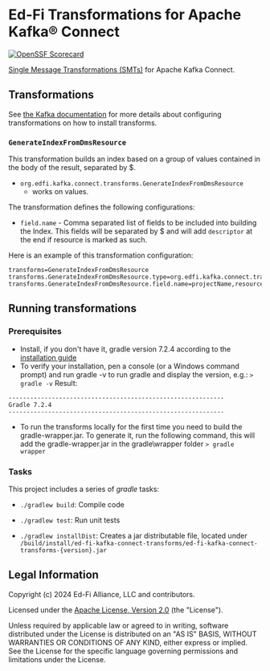 # Ed-Fi Transformations for Apache Kafka® Connect

[![OpenSSF Scorecard](https://api.securityscorecards.dev/projects/github.com/Ed-Fi-Alliance-OSS/Ed-Fi-Kafka-Connect/badge)](https://securityscorecards.dev/viewer/?uri=github.com/Ed-Fi-Alliance-OSS/Ed-Fi-Kafka-Connect)

[Single Message Transformations
(SMTs)](https://kafka.apache.org/documentation/#connect_transforms) for Apache
Kafka Connect.

## Transformations

See [the Kafka
documentation](https://kafka.apache.org/documentation/#connect_transforms) for
more details about configuring transformations on how to install transforms.

### `GenerateIndexFromDmsResource`

This transformation builds an index based on a group of values contained in the
body of the result, separated by $.

- `org.edfi.kafka.connect.transforms.GenerateIndexFromDmsResource`
  - works on values.

The transformation defines the following configurations:

- `field.name` - Comma separated list of fields to be included into building the
  Index. This fields will be separated by $ and will add `descriptor` at the end
  if resource is marked as such.

Here is an example of this transformation configuration:

```properties
transforms=GenerateIndexFromDmsResource
transforms.GenerateIndexFromDmsResource.type=org.edfi.kafka.connect.transforms.GenerateIndexFromDmsResource
transforms.GenerateIndexFromDmsResource.field.name=projectName,resourceVersion,resourceName
```

## Running transformations

### Prerequisites

- Install, if you don't have it, gradle version 7.2.4 according to the
  [installation guide](https://gradle.org/install/)
- To verify your installation, pen a console (or a Windows command prompt) and
run gradle -v to run gradle and display the version, e.g.: `> gradle -v` Result:

```none
------------------------------------------------------------
Gradle 7.2.4
------------------------------------------------------------
```

- To run the transforms locally for the first time you need to build the
gradle-wrapper.jar. To generate it, run the following command, this will add the
gradle-wrapper.jar in the gradle\wrapper folder `> gradle wrapper`

### Tasks

This project includes a series of *gradle* tasks:

- `./gradlew build`: Compile code

- `./gradlew test`: Run unit tests

- `./gradlew installDist`: Creates a jar distributable file, located under
  `/build/install/ed-fi-kafka-connect-transforms/ed-fi-kafka-connect-transforms-{version}.jar`

## Legal Information

Copyright (c) 2024 Ed-Fi Alliance, LLC and contributors.

Licensed under the [Apache License, Version 2.0](./LICENSE) (the "License").

Unless required by applicable law or agreed to in writing, software distributed
under the License is distributed on an "AS IS" BASIS, WITHOUT WARRANTIES OR
CONDITIONS OF ANY KIND, either express or implied. See the License for the
specific language governing permissions and limitations under the License.
